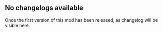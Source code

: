 <!-- When adding items to the changelog, please use H2 (##) and below only, otherwise this will render in a strange way on the Starfield Patch website -->
## No changelogs available
Once the first version of this mod has been released, as changelog will be visible here. 

<!-- 
## Guidance

When adding items to the changelog try and use the template below:

[YYYY-MM-DD] Version 1.0.0
| Fix Details      | Contributor(s) |
| ------------     | -----------    |
| Fixed a bug with xyz <link to issue>     |  [Contributor Name](Profile URL)  |

-->
